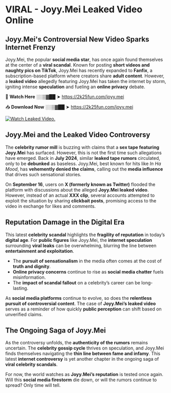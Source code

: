 # VIRAL - Joyy.Mei Leaked Video Online

## **Joyy.Mei's Controversial New Video Sparks Internet Frenzy**  

Joyy.Mei, the popular **social media star**, has once again found themselves at the center of a **viral scandal**. Known for posting **short videos and naughty pics on TikTok**, Joyy.Mei has recently expanded to **Fanfix**, a subscription-based platform where creators share **adult content**. However, a **leaked video** allegedly featuring Joyy.Mei has taken the internet by storm, igniting intense **speculation** and fueling an **online privacy** debate.  

🔴 **Watch Here** ░░▒▓██ ➤ https://2k25fun.com/joyy.mei  

📥 **Download Now** ░░▒▓██ ➤ https://2k25fun.com/joyy.mei  

[![Watch Leaked Video.](https://miro.medium.com/v2/resize:fit:828/format:webp/1*cilzJN44JGOrTw9NJCrNHA.gif "Watch Leaked Video")](https://2k25fun.com/joyy.mei)

## **Joyy.Mei and the Leaked Video Controversy**  

The **celebrity rumor mill** is buzzing with claims that a **sex tape featuring Joyy.Mei** has surfaced. However, this is not the first time such allegations have emerged. Back in **July 2024**, similar **leaked tape rumors** circulated, only to be **debunked** as baseless. Joyy.Mei, best known for hits like *In Ha Mood*, has **vehemently denied the claims**, calling out the **media influence** that drives such sensational stories.  

On **September 16**, users on **X (formerly known as Twitter)** flooded the platform with discussions about the alleged **Joyy.Mei leaked video**. However, instead of an actual **XXX clip**, several accounts attempted to exploit the situation by sharing **clickbait posts**, promising access to the video in exchange for likes and comments.  

## **Reputation Damage in the Digital Era**  

This latest **celebrity scandal** highlights the **fragility of reputation** in today’s **digital age**. For **public figures** like Joyy.Mei, the **internet speculation** surrounding **viral leaks** can be overwhelming, blurring the line between **entertainment and exploitation**.  

- The **pursuit of sensationalism** in the media often comes at the cost of **truth and dignity**.  
- **Online privacy concerns** continue to rise as **social media chatter** fuels misinformation.  
- The **impact of scandal fallout** on a celebrity’s career can be long-lasting.  

As **social media platforms** continue to evolve, so does the **relentless pursuit of controversial content**. The case of **Joyy.Mei’s leaked video** serves as a reminder of how quickly **public perception** can shift based on unverified claims.  

## **The Ongoing Saga of Joyy.Mei**  

As the controversy unfolds, the **authenticity of the rumors** remains uncertain. The **celebrity gossip cycle** thrives on speculation, and Joyy.Mei finds themselves navigating the **thin line between fame and infamy**. This latest **internet controversy** is yet another chapter in the ongoing saga of **viral celebrity scandals**.  

For now, the world watches as **Joyy.Mei’s reputation** is tested once again. Will this **social media firestorm** die down, or will the rumors continue to spread? Only time will tell.